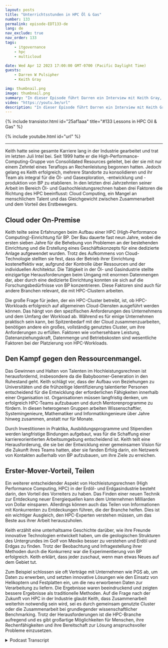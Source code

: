 ```yaml
---
layout: posts
title: "Unterrichtsstunden in HPC Öl & Gas"
number: 133
permalink: episode-EDT133-de
lang: de
nav_exclude: true
nav_order: 133
tags:
    - itgovernance
    - hpc
    - multicloud

date: Wed Apr 12 2023 17:00:00 GMT-0700 (Pacific Daylight Time)
guests:
    - Darren W Pulsipher
    - Keith Gray

img: thumbnail.png
image: thumbnail.png
summary: "In dieser Episode führt Darren ein Interview mit Keith Gray, einem ehemaligen Direktor für High-Performance Computing bei British Petroleum. Mit über 30 Jahren Erfahrung in der Leitung von HPC-Zentren bietet Keith einen großartigen Einblick in die Herausforderungen, bewährte Praktiken und die Zukunft des High-Performance Computing."
video: "https://youtu.be/url"
description: "In dieser Episode führt Darren ein Interview mit Keith Gray, einem ehemaligen Direktor für High-Performance Computing bei British Petroleum. Mit über 30 Jahren Erfahrung in der Leitung von HPC-Zentren bietet Keith einen großartigen Einblick in die Herausforderungen, bewährte Praktiken und die Zukunft des High-Performance Computing."
---
```


<div>
{% include transistor.html id="25af1aaa" title="#133 Lessons in HPC Oil & Gas" %}

{% include youtube.html id="url" %}
</div>

---

Keith hatte seine gesamte Karriere lang in der Industrie gearbeitet und trat im letzten Juli Intel bei. Seit 1999 hatte er die High-Performance-Computing-Gruppe von Consolidated Resources geleitet, bei der sie mit nur einem Zehntel eines Teraflops an Rechenleistung begonnen hatten. Jedoch gelang es Keith erfolgreich, mehrere Standorte zu konsolidieren und ihr Team als integral für die Öl- und Gasexploration, -entwicklung und -produktion von BP zu etablieren. In den letzten drei Jahrzehnten seiner Arbeit im Bereich Öl- und Gashochleistungsrechnen haben drei Faktoren die Richtung des HPC beeinflusst: Cloud Computing, ein Mangel an menschlichem Talent und das Gleichgewicht zwischen Zusammenarbeit und dem Vorteil des Erstbewegers.

## Cloud oder On-Premise

Keith teilte seine Erfahrungen beim Aufbau einer HPC (High-Performance Computing)-Einrichtung für BP. Der Bau dauerte fast neun Jahre, wobei die ersten sieben Jahre für die Behebung von Problemen an der bestehenden Einrichtung und die Erstellung eines Geschäftskonzepts für eine dedizierte Anlage aufgewendet wurden. Trotz des Aufkommens von Cloud-Technologie stellten sie fest, dass der Betrieb ihrer Einrichtung kosteneffektiv war, aufgrund der Kontrolle über Ressourcen und der individuellen Architektur. Die Tätigkeit in der Öl- und Gasindustrie stellte einzigartige Herausforderungen beim Umgang mit enormen Datenmengen dar, aber durch eine dedizierte Einrichtung konnten sie sich auf die Forschungsbedürfnisse von BP konzentrieren. Diese Faktoren sind auch für andere Branchen relevant, die mit HPC-Clustern arbeiten.

Die große Frage für jeden, der ein HPC-Cluster betreibt, ist, ob HPC-Workloads erfolgreich auf allgemeinen Cloud-Diensten ausgeführt werden können. Das hängt von den spezifischen Anforderungen des Unternehmens und dem Umfang der Workload ab. Während es für einige Unternehmen praktisch sein kann, bei Spitzenbedarf mit der Cloud zusammenzuarbeiten, benötigen andere ein großes, vollständig genutztes Cluster, um ihre Anforderungen zu erfüllen. Faktoren wie vorhersehbare Leistung, Datenanziehungskraft, Datenmenge und Betriebskosten sind wesentliche Faktoren bei der Platzierung von HPC-Workloads.

## Den Kampf gegen den Ressourcenmangel.

Das Gewinnen und Halten von Talenten im Hochleistungsrechnen ist herausfordernd, insbesondere da die Babyboomer-Generation in den Ruhestand geht. Keith schlägt vor, dass der Aufbau von Beziehungen zu Universitäten und die frühzeitige Identifizierung talentierter Personen entscheidend für die Entwicklung der erforderlichen Fähigkeiten innerhalb einer Organisation ist. Organisationen müssen langfristig denken, um erfolgreich HPC-Teams aufzubauen und durch Mentorenprogramme zu fördern. In diesen heterogenen Gruppen arbeiten Wissenschaftler, Systemingenieure, Mathematiker und Informatikingenieure über Jahre hinweg zusammen, anstatt nur für Monate.

Durch Investitionen in Praktika, Ausbildungsprogramme und Stipendien werden langfristige Bindungen aufgebaut, was für die Schaffung einer karriereorientierten Arbeitsumgebung entscheidend ist. Keith teilt eine Herausforderung, die sie bei der Entwicklung einer gemeinsamen Vision für die Zukunft ihres Teams hatten, aber sie fanden Erfolg darin, ein Netzwerk von Kontakten außerhalb von BP aufzubauen, um ihre Ziele zu erreichen.

## Erster-Mover-Vorteil, Teilen

Ein weiterer entscheidender Aspekt von Hochleistungsrechnen (High Performance Computing, HPC) in der Erdöl- und Erdgasindustrie besteht darin, den Vorteil des Vorreiters zu haben. Das Finden einer neuen Technik zur Entdeckung neuer Energiequellen kann dem Unternehmen Milliarden von Dollar einsparen. Allerdings können auch das Teilen von Informationen mit Konkurrenten zu Entdeckungen führen, die der Branche helfen. Dies ist ein wichtiger Ausgleich, den HPC-Experten verstehen müssen, um das Beste aus ihrer Arbeit herauszuholen.

Keith erzählt eine unterhaltsame Geschichte darüber, wie ihre Freunde innovative Technologien entwickelt haben, um die geologischen Strukturen des Untergrundes im Golf von Mexiko besser zu verstehen und Erdöl und Erdgas zu finden. Trotz der Beobachtung und Infragestellung ihrer Methoden durch die Konkurrenz war die Experimentierung von BP erfolgreich. Keith erklärt, dass jeder zuschaut, wenn man etwas Neues auf dem Gebiet tut.

Zum Beispiel schlossen sie oft Verträge mit Unternehmen wie PGS ab, um Daten zu erwerben, und setzten innovative Lösungen wie den Einsatz von Helikoptern und Festplatten ein, um die neu erworbenen Daten zur Verarbeitung zu liefern. Die Ergebnisse waren beeindruckend und zeigten bessere Ergebnisse als traditionelle Methoden. Auf die Frage nach der Zukunft von HPC in der Industrie glaubt Keith, dass Zusammenarbeit weiterhin notwendig sein wird, sei es durch gemeinsam genutzte Cluster oder die Zusammenarbeit bei grundlegender wissenschaftlicher Benchmarking. Trotz der Herausforderungen ist die HPC-Branche aufregend und es gibt großartige Möglichkeiten für Menschen, ihre Rechenfähigkeiten und ihre Bereitschaft zur Lösung anspruchsvoller Probleme einzusetzen.



<details>
<summary> Podcast Transcript </summary>

<p></p>

</details>
